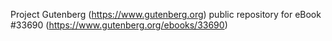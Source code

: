 Project Gutenberg (https://www.gutenberg.org) public repository for
eBook #33690 (https://www.gutenberg.org/ebooks/33690)

